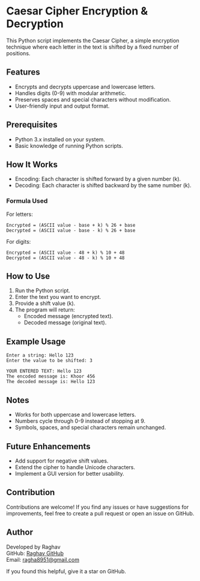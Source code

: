 # Caesar Cipher Encryption & Decryption

This Python script implements the Caesar Cipher, a simple encryption technique where each letter in the text is shifted by a fixed number of positions.

## Features

- Encrypts and decrypts uppercase and lowercase letters.
- Handles digits (0-9) with modular arithmetic.
- Preserves spaces and special characters without modification.
- User-friendly input and output format.

## Prerequisites

- Python 3.x installed on your system.
- Basic knowledge of running Python scripts.

## How It Works

- Encoding: Each character is shifted forward by a given number (k).
- Decoding: Each character is shifted backward by the same number (k).

### Formula Used

For letters:

```
Encrypted = (ASCII value - base + k) % 26 + base
Decrypted = (ASCII value - base - k) % 26 + base
```

For digits:

```
Encrypted = (ASCII value - 48 + k) % 10 + 48
Decrypted = (ASCII value - 48 - k) % 10 + 48
```

## How to Use

1. Run the Python script.
2. Enter the text you want to encrypt.
3. Provide a shift value (k).
4. The program will return:
   - Encoded message (encrypted text).
   - Decoded message (original text).

## Example Usage

```
Enter a string: Hello 123
Enter the value to be shifted: 3

YOUR ENTERED TEXT: Hello 123
The encoded message is: Khoor 456
The decoded message is: Hello 123
```

## Notes

- Works for both uppercase and lowercase letters.
- Numbers cycle through 0-9 instead of stopping at 9.
- Symbols, spaces, and special characters remain unchanged.

## Future Enhancements

- Add support for negative shift values.
- Extend the cipher to handle Unicode characters.
- Implement a GUI version for better usability.

## Contribution

Contributions are welcome! If you find any issues or have suggestions for improvements, feel free to create a pull request or open an issue on GitHub.

## Author

Developed by Raghav\
GitHub: [Raghav GitHub](https://github.com/Ragha8951)\
Email: [ragha8951@gmail.com](mailto\:ragha8951@gmail.com)

If you found this helpful, give it a star on GitHub.

